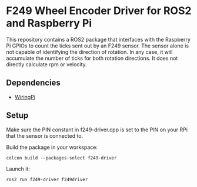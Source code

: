 
# F249 Wheel Encoder Driver for ROS2 and Raspberry Pi
This repository contains a ROS2 package that interfaces with the Raspberry Pi GPIOs to count the ticks sent out by an F249 sensor. The sensor alone is not capable of identifying the direction of rotation. In any case, it will accumulate the number of ticks for both rotation directions. It does not directly calculate rpm or velocity.

## Dependencies
-  [WiringPi](https://github.com/WiringPi/WiringPi/)

## Setup
Make sure the PIN constant in f249-driver.cpp is set to the PIN on your RPi that the sensor is connected to.

Build the package in your workspace:

    colcon build --packages-select f249-driver
    
Launch it:

    ros2 run f249-driver f249driver
